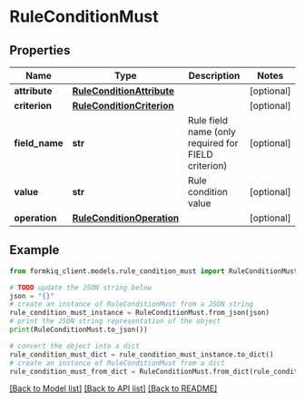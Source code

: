 # RuleConditionMust


## Properties

Name | Type | Description | Notes
------------ | ------------- | ------------- | -------------
**attribute** | [**RuleConditionAttribute**](RuleConditionAttribute.md) |  | [optional] 
**criterion** | [**RuleConditionCriterion**](RuleConditionCriterion.md) |  | [optional] 
**field_name** | **str** | Rule field name (only required for FIELD criterion) | [optional] 
**value** | **str** | Rule condition value | [optional] 
**operation** | [**RuleConditionOperation**](RuleConditionOperation.md) |  | [optional] 

## Example

```python
from formkiq_client.models.rule_condition_must import RuleConditionMust

# TODO update the JSON string below
json = "{}"
# create an instance of RuleConditionMust from a JSON string
rule_condition_must_instance = RuleConditionMust.from_json(json)
# print the JSON string representation of the object
print(RuleConditionMust.to_json())

# convert the object into a dict
rule_condition_must_dict = rule_condition_must_instance.to_dict()
# create an instance of RuleConditionMust from a dict
rule_condition_must_from_dict = RuleConditionMust.from_dict(rule_condition_must_dict)
```
[[Back to Model list]](../README.md#documentation-for-models) [[Back to API list]](../README.md#documentation-for-api-endpoints) [[Back to README]](../README.md)


